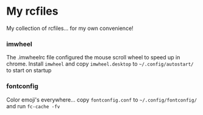 # My rcfiles

My collection of rcfiles... for my own convenience!


### imwheel

The .imwheelrc file configured the mouse scroll wheel to speed up in chrome. Install `imwheel` and copy `imwheel.desktop` to `~/.config/autostart/` to start on startup


### fontconfig

Color emoji's everywhere... copy `fontconfig.conf` to `~/.config/fontconfig/` and run `fc-cache -fv`


